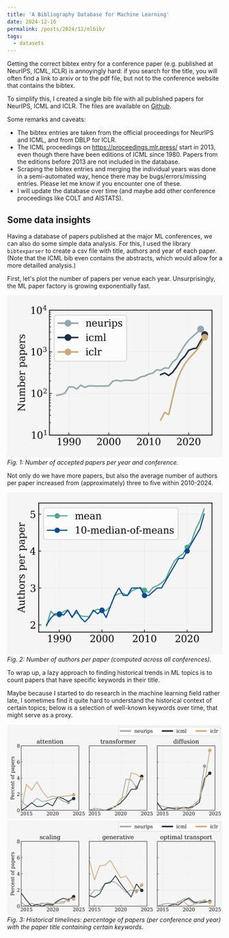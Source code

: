 ```yaml
---
title: 'A Bibliography Database for Machine Learning'
date: 2024-12-16
permalink: /posts/2024/12/mlbib/
tags:
  - datasets
---
```


Getting the correct bibtex entry for a conference paper (e.g. published at NeurIPS, ICML, ICLR) is annoyingly hard: if you search for the title, you will often find a link to arxiv or to the pdf file, but not to the conference website that contains the bibtex.

To simplify this, I created a single bib file with all published papers for NeurIPS, ICML and ICLR. The files are available on [Github](https://github.com/fabian-sp/ml-bib).

Some remarks and caveats:

* The bibtex entries are taken from the official proceedings for NeurIPS and ICML, and from DBLP for ICLR.
* The ICML proceedings on https://proceedings.mlr.press/ start in 2013, even though there have been editions of ICML since 1980. Papers from the editions before 2013 are not included in the database.
* Scraping the bibtex entries and merging the individual years was done in a semi-automated way, hence there may be bugs/errors/missing entries. Please let me know if you encounter one of these.
* I will update the database over time (and maybe add other conference proceedings like COLT and AISTATS).


## Some data insights

Having a database of papers published at the major ML conferences, we can also do some simple data analysis. 
For this, I used the library ``bibtexparser`` to create a csv file with title, authors and year of each paper.
(Note that the ICML bib even contains the abstracts, which would allow for a more detailled analysis.)

First, let's plot the number of papers per venue each year. Unsurprisingly, the ML paper factory is growing exponentially fast. 

![](/images/blog/mlbib/timeline.png)
*Fig. 1: Number of accepted papers per year and conference.*


Not only do we have more papers, but also
the average number of authors per paper increased from (approximately) three to five within 2010-2024.

![](/images/blog/mlbib/num_authors.png)
*Fig. 2: Number of authors per paper (computed across all conferences).*


To wrap up, a lazy approach to finding historical trends in ML topics is to count papers that have specific keywords in their title.

Maybe because I started to do research in the machine learning field rather late, I sometimes find it quite hard to understand the historical context of certain topics; below is a selection of well-known keywords over time, that might serve as a proxy.

![](/images/blog/mlbib/timeline_attention_transformer_diffusion.png)
![](/images/blog/mlbib/timeline_scaling_generative_optimal_transport.png)
*Fig. 3: Historical timelines: percentage of papers (per conference and year) with the paper title containing certain keywords.*